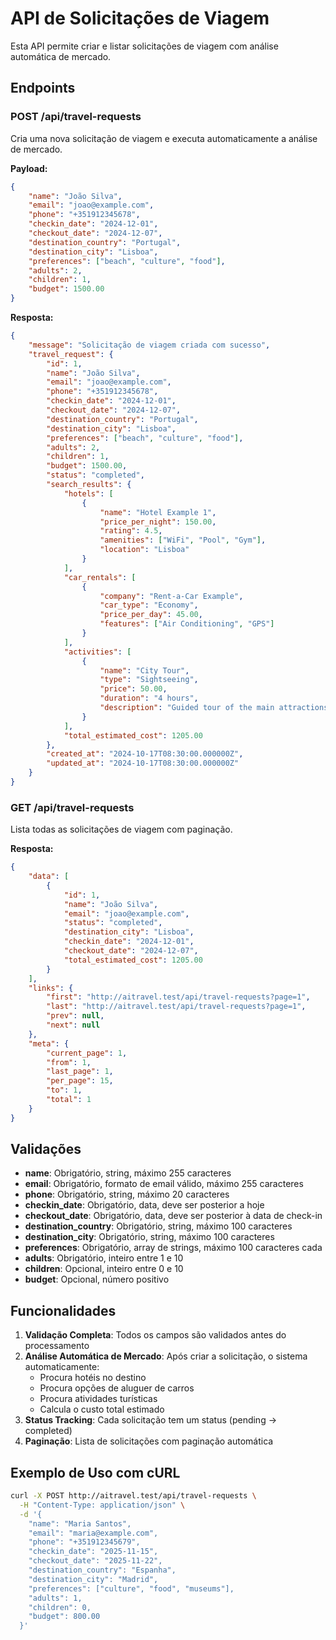 # API de Solicitações de Viagem

Esta API permite criar e listar solicitações de viagem com análise automática de mercado.

## Endpoints

### POST /api/travel-requests

Cria uma nova solicitação de viagem e executa automaticamente a análise de mercado.

**Payload:**
```json
{
    "name": "João Silva",
    "email": "joao@example.com",
    "phone": "+351912345678",
    "checkin_date": "2024-12-01",
    "checkout_date": "2024-12-07",
    "destination_country": "Portugal",
    "destination_city": "Lisboa",
    "preferences": ["beach", "culture", "food"],
    "adults": 2,
    "children": 1,
    "budget": 1500.00
}
```

**Resposta:**
```json
{
    "message": "Solicitação de viagem criada com sucesso",
    "travel_request": {
        "id": 1,
        "name": "João Silva",
        "email": "joao@example.com",
        "phone": "+351912345678",
        "checkin_date": "2024-12-01",
        "checkout_date": "2024-12-07",
        "destination_country": "Portugal",
        "destination_city": "Lisboa",
        "preferences": ["beach", "culture", "food"],
        "adults": 2,
        "children": 1,
        "budget": 1500.00,
        "status": "completed",
        "search_results": {
            "hotels": [
                {
                    "name": "Hotel Example 1",
                    "price_per_night": 150.00,
                    "rating": 4.5,
                    "amenities": ["WiFi", "Pool", "Gym"],
                    "location": "Lisboa"
                }
            ],
            "car_rentals": [
                {
                    "company": "Rent-a-Car Example",
                    "car_type": "Economy",
                    "price_per_day": 45.00,
                    "features": ["Air Conditioning", "GPS"]
                }
            ],
            "activities": [
                {
                    "name": "City Tour",
                    "type": "Sightseeing",
                    "price": 50.00,
                    "duration": "4 hours",
                    "description": "Guided tour of the main attractions"
                }
            ],
            "total_estimated_cost": 1205.00
        },
        "created_at": "2024-10-17T08:30:00.000000Z",
        "updated_at": "2024-10-17T08:30:00.000000Z"
    }
}
```

### GET /api/travel-requests

Lista todas as solicitações de viagem com paginação.

**Resposta:**
```json
{
    "data": [
        {
            "id": 1,
            "name": "João Silva",
            "email": "joao@example.com",
            "status": "completed",
            "destination_city": "Lisboa",
            "checkin_date": "2024-12-01",
            "checkout_date": "2024-12-07",
            "total_estimated_cost": 1205.00
        }
    ],
    "links": {
        "first": "http://aitravel.test/api/travel-requests?page=1",
        "last": "http://aitravel.test/api/travel-requests?page=1",
        "prev": null,
        "next": null
    },
    "meta": {
        "current_page": 1,
        "from": 1,
        "last_page": 1,
        "per_page": 15,
        "to": 1,
        "total": 1
    }
}
```

## Validações

- **name**: Obrigatório, string, máximo 255 caracteres
- **email**: Obrigatório, formato de email válido, máximo 255 caracteres
- **phone**: Obrigatório, string, máximo 20 caracteres
- **checkin_date**: Obrigatório, data, deve ser posterior a hoje
- **checkout_date**: Obrigatório, data, deve ser posterior à data de check-in
- **destination_country**: Obrigatório, string, máximo 100 caracteres
- **destination_city**: Obrigatório, string, máximo 100 caracteres
- **preferences**: Obrigatório, array de strings, máximo 100 caracteres cada
- **adults**: Obrigatório, inteiro entre 1 e 10
- **children**: Opcional, inteiro entre 0 e 10
- **budget**: Opcional, número positivo

## Funcionalidades

1. **Validação Completa**: Todos os campos são validados antes do processamento
2. **Análise Automática de Mercado**: Após criar a solicitação, o sistema automaticamente:
   - Procura hotéis no destino
   - Procura opções de aluguer de carros
   - Procura atividades turísticas
   - Calcula o custo total estimado
3. **Status Tracking**: Cada solicitação tem um status (pending → completed)
4. **Paginação**: Lista de solicitações com paginação automática

## Exemplo de Uso com cURL

```bash
curl -X POST http://aitravel.test/api/travel-requests \
  -H "Content-Type: application/json" \
  -d '{
    "name": "Maria Santos",
    "email": "maria@example.com",
    "phone": "+351912345679",
    "checkin_date": "2025-11-15",
    "checkout_date": "2025-11-22",
    "destination_country": "Espanha",
    "destination_city": "Madrid",
    "preferences": ["culture", "food", "museums"],
    "adults": 1,
    "children": 0,
    "budget": 800.00
  }'
```
